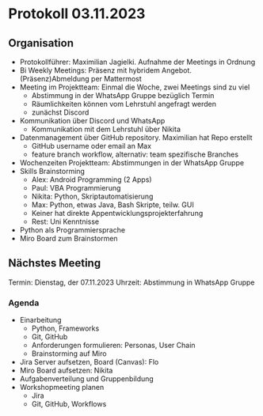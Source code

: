 # Protokoll 03.11.2023
## Organisation

- Protokollführer: Maximilian Jagielki. Aufnahme der Meetings in Ordnung
- Bi Weekly Meetings: Präsenz mit hybridem Angebot. (Präsenz)Abmeldung per Mattermost
- Meeting im Projektteam: Einmal die Woche, zwei Meetings sind zu viel
	- Abstimmung in der WhatsApp Gruppe bezüglich Termin
	- Räumlichkeiten können vom Lehrstuhl angefragt werden
	- zunächst Discord
- Kommunikation über Discord und WhatsApp
	- Kommunikation mit dem Lehrstuhl über Nikita
- Datenmanagement über GitHub repository. Maximilian hat Repo erstellt
	- GitHub username oder email an Max
	- feature branch workflow, alternativ: team spezifische Branches
- Wochenzeiten Projektteam: Abstimmungen in der WhatsApp Gruppe
- Skills Brainstorming
	- Alex: Android Programming (2 Apps)
	- Paul: VBA Programmierung
	- Nikita: Python, Skriptautomatisierung
	- Max: Python, etwas Java, Bash Skripte, teilw. GUI
	- Keiner hat direkte Appentwicklungsprojekterfahrung
	- Rest: Uni Kenntnisse
- Python als Programmiersprache
- Miro Board zum Brainstormen
## Nächstes Meeting

Termin: Dienstag, der 07.11.2023
Uhrzeit: Abstimmung in WhatsApp Gruppe

### Agenda

- Einarbeitung
	- Python, Frameworks
	- Git, GitHub
	- Anforderungen formulieren: Personas, User Chain
	- Brainstorming auf Miro
- Jira Server aufsetzen, Board (Canvas): Flo
- Miro Board aufsetzen: Nikita
- Aufgabenverteilung und Gruppenbildung
- Workshopmeeting planen
	- Jira
	- Git, GitHub, Workflows